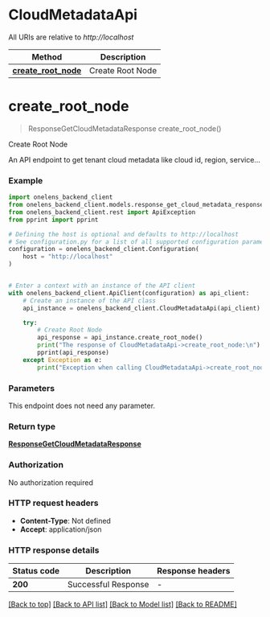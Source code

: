 # CloudMetadataApi

All URIs are relative to *http://localhost*

Method | Description
------------- | -------------
[**create_root_node**](CloudMetadataApi.md#create_root_node) | Create Root Node


# **create_root_node**
> ResponseGetCloudMetadataResponse create_root_node()

Create Root Node

An API endpoint to get tenant cloud metadata like cloud id, region, service...

### Example


```python
import onelens_backend_client
from onelens_backend_client.models.response_get_cloud_metadata_response import ResponseGetCloudMetadataResponse
from onelens_backend_client.rest import ApiException
from pprint import pprint

# Defining the host is optional and defaults to http://localhost
# See configuration.py for a list of all supported configuration parameters.
configuration = onelens_backend_client.Configuration(
    host = "http://localhost"
)


# Enter a context with an instance of the API client
with onelens_backend_client.ApiClient(configuration) as api_client:
    # Create an instance of the API class
    api_instance = onelens_backend_client.CloudMetadataApi(api_client)

    try:
        # Create Root Node
        api_response = api_instance.create_root_node()
        print("The response of CloudMetadataApi->create_root_node:\n")
        pprint(api_response)
    except Exception as e:
        print("Exception when calling CloudMetadataApi->create_root_node: %s\n" % e)
```



### Parameters

This endpoint does not need any parameter.

### Return type

[**ResponseGetCloudMetadataResponse**](ResponseGetCloudMetadataResponse.md)

### Authorization

No authorization required

### HTTP request headers

 - **Content-Type**: Not defined
 - **Accept**: application/json

### HTTP response details

| Status code | Description | Response headers |
|-------------|-------------|------------------|
**200** | Successful Response |  -  |

[[Back to top]](#) [[Back to API list]](../README.md#documentation-for-api-endpoints) [[Back to Model list]](../README.md#documentation-for-models) [[Back to README]](../README.md)

